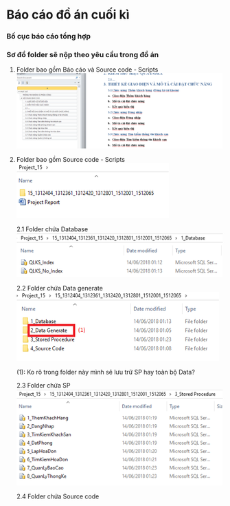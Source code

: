 # Báo cáo đồ án cuối kì
### Bố cục báo cáo tổng hợp

### Sơ đồ folder sẽ nộp theo yêu cầu trong đồ án

1. Folder bao gồm Báo cáo và Source code - Scripts
![Alt Text](https://github.com/CSDLNC/Project-Report/blob/master/Images/Untitled1.png)

2. Folder bao gồm Source code - Scripts
![Alt Text](https://github.com/CSDLNC/Project-Report/blob/master/Images/Untitled..png)

    2.1 Folder chứa Database
    ![Alt Text](https://github.com/CSDLNC/Project-Report/blob/master/Images/Untitled.2.png)

    2.2 Folder chứa Data generate 
    ![Alt Text](https://github.com/CSDLNC/Project-Report/blob/master/Images/Untitled.1.png)

    (1): Ko rõ trong folder này mình sẽ lưu trữ SP hay toàn bộ Data? 

    2.3 Folder chứa SP
    ![Alt Text](https://github.com/CSDLNC/Project-Report/blob/master/Images/Untitled.3.png)

    2.4 Folder chứa Source code
